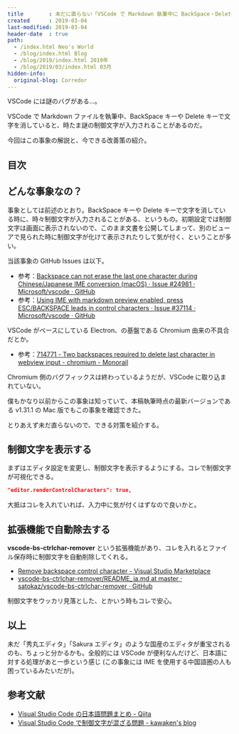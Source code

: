 ```yaml
---
title        : 未だに直らない「VSCode で Markdown 執筆中に BackSpace・Delete キーを使うと制御文字が混ざる問題」の改善策
created      : 2019-03-04
last-modified: 2019-03-04
header-date  : true
path:
  - /index.html Neo's World
  - /blog/index.html Blog
  - /blog/2019/index.html 2019年
  - /blog/2019/03/index.html 03月
hidden-info:
  original-blog: Corredor
---
```


VSCode には謎のバグがある…。

VSCode で Markdown ファイルを執筆中、BackSpace キーや Delete キーで文字を消していると、時たま謎の制御文字が入力されることがあるのだ。

今回はこの事象の解説と、今できる改善策の紹介。

## 目次

## どんな事象なの？

事象としては前述のとおり。BackSpace キーや Delete キーで文字を消している時に、時々制御文字が入力されることがある、というもの。初期設定では制御文字は画面に表示されないので、このまま文書を公開してしまって、別のビューアで見られた時に制御文字が化けて表示されたりして気が付く、ということが多い。

当該事象の GitHub Issues は以下。

- 参考：[Backspace can not erase the last one character during Chinese/Japanese IME conversion (macOS) · Issue #24981 · Microsoft/vscode · GitHub](https://github.com/Microsoft/vscode/issues/24981)
- 参考：[Using IME with markdown preview enabled, press ESC/BACKSPACE leads in control characters · Issue #37114 · Microsoft/vscode · GitHub](https://github.com/Microsoft/vscode/issues/37114)

VSCode がベースにしている Electron、の基盤である Chromium 由来の不具合だとか。

- 参考：[714771 - Two backspaces required to delete last character in webview input - chromium - Monorail](https://bugs.chromium.org/p/chromium/issues/detail?id=714771)

Chromium 側のバグフィックスは終わっているようだが、VSCode に取り込まれていない。

僕もかなり以前からこの事象は知っていて、本稿執筆時点の最新バージョンである v1.31.1 の Mac 版でもこの事象を確認できた。

とりあえず未だ直らないので、できる対策を紹介する。

## 制御文字を表示する

まずはエディタ設定を変更し、制御文字を表示するようにする。コレで制御文字が可視化できる。

```json
"editor.renderControlCharacters": true,
```

大抵はコレを入れていれば、入力中に気が付くはずなので良いかと。

## 拡張機能で自動除去する

**vscode-bs-ctrlchar-remover** という拡張機能があり、コレを入れるとファイル保存時に制御文字を自動削除してくれる。

- [Remove backspace control character - Visual Studio Marketplace](https://marketplace.visualstudio.com/items?itemName=satokaz.vscode-bs-ctrlchar-remover)
- [vscode-bs-ctrlchar-remover/README_ja.md at master · satokaz/vscode-bs-ctrlchar-remover · GitHub](https://github.com/satokaz/vscode-bs-ctrlchar-remover/blob/master/README_ja.md)

制御文字をウッカリ見落とした、とかいう時もコレで安心。

## 以上

未だ「秀丸エディタ」「Sakura エディタ」のような国産のエディタが重宝されるのも、ちょっと分かるかも。全般的には VSCode が便利なんだけど、日本語に対する処理があと一歩という感じ (この事象には IME を使用する中国語圏の人も困っているみたいだが)。

## 参考文献

- [Visual Studio Code の日本語問題まとめ - Qiita](https://qiita.com/EbXpJ6bp/items/e6a0ed52bdcb60bfd145)
- [Visual Studio Code で制御文字が混ざる問題 - kawaken's blog](http://kawaken.hateblo.jp/entry/2018/04/02/234339)
